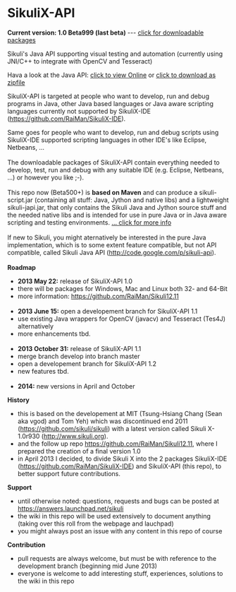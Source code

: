 SikuliX-API
===========

**Current version: 1.0 Beta999 (last beta)** --- [click for downloadable packages](https://github.com/RaiMan/SikuliX-API/wiki/Packages)

Sikuli's Java API supporting visual testing and automation (currently using JNI/C++ to integrate with OpenCV and Tesseract)

Hava a look at the Java API: 
[click to view Online](https://dl.dropboxusercontent.com/u/42895525/SikuliX/SikuliX-API-JavaDocs/index.html)
 or [click to download as zipfile](https://dl.dropboxusercontent.com/u/42895525/SikuliX/SikuliX-API-JavaDocs.zip)


SikuliX-API is targeted at people who want to develop, run and debug programs in Java, other Java based languages or Java aware scripting languages currently not supported by SikuliX-IDE (https://github.com/RaiMan/SikuliX-IDE).

Same goes for people who want to develop, run and debug scripts using SikuliX-IDE supported scripting languages in other IDE's like Eclipse, Netbeans, ... 
<br /><br />
The downloadable packages of SikuliX-API contain everything needed to develop, test, run and debug with any suitable IDE (e.g. Eclipse, Netbeans, ...) or however you like ;-).
<br /><br />
This repo now (Beta500+) is **based on Maven** and can produce a sikuli-script.jar (containing all stuff: Java, Jython and native libs) and a lightweight sikuli-japi.jar, that only contains the Sikuli Java and Jython source stuff and the needed native libs and is intended for use in pure Java or in Java aware scripting and testing environments. [... click for more info](https://github.com/RaiMan/SikuliX-API/wiki/Maven-support)
<br /><br />
If new to Sikuli, you might aternatively be interested in the pure Java implementation, which is to some extent feature compatible, but not API compatible, called Sikuli Java API (http://code.google.com/p/sikuli-api).
<br /><br />
**Roadmap**
 - **2013 May 22:** release of SikuliX-API 1.0
  - there will be packages for Windows, Mac and Linux both 32- and 64-Bit
  - more information: https://github.com/RaiMan/Sikuli12.11
<br /><br />
 - **2013 June 15:** open a developement branch for SikuliX-API 1.1
  - use existing Java wrappers for OpenCV (javacv) and Tesseract (Tes4J) alternatively
  - more enhancements tbd.
<br /><br />
 - **2013 October 31:** release of SikuliX-API 1.1
  - merge branch develop into branch master
  - open a developement branch for SikuliX-API 1.2
  - new features tbd.
<br /><br />
 - **2014:** new versions in April and October

**History**
 - this is based on the developement at MIT (Tsung-Hsiang Chang (Sean aka vgod) and Tom Yeh) which was discontinued end 2011 (https://github.com/sikuli/sikuli) with a latest version called Sikuli X-1.0r930 (http://www.sikuli.org).
 - and the follow up repo https://github.com/RaiMan/Sikuli12.11, where I prepared the creation of a final version 1.0
 - in April 2013 I decided, to divide Sikuli X into the 2 packages SikuliX-IDE (https://github.com/RaiMan/SikuliX-IDE) and SikuliX-API (this repo), to better support future contributions.

**Support**
 - until otherwise noted: questions, requests and bugs can be posted at https://answers.launchpad.net/sikuli
 - the wiki in this repo will be used extensively to document anything (taking over this roll from the webpage and lauchpad)
 - you might always post an issue with any content in this repo of course

**Contribution**
 - pull requests are always welcome, but must be with reference to the development branch (beginning mid June 2013)
 - everyone is welcome to add interesting stuff, experiences, solutions to the wiki in this repo
